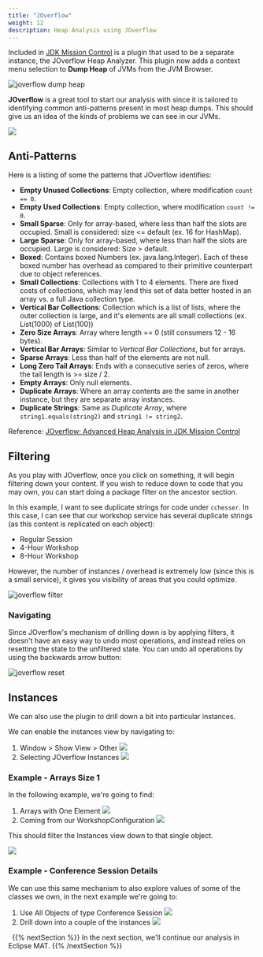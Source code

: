 ```yaml
---
title: "JOverflow"
weight: 12
description: Heap Analysis using JOverflow
---
```


Included in [JDK Mission Control](https://www.oracle.com/java/technologies/jdk-mission-control.html) is a plugin that used to be a separate instance, the JOverflow Heap Analyzer. This plugin now adds a context menu selection to __Dump Heap__ of JVMs from the JVM Browser.

![joverflow dump heap](/joverflow/dump_heap.png)

**JOverflow** is a great tool to start our analysis with since it is tailored to identifying common anti-patterns present in most heap dumps. This should give us an idea of the kinds of problems we can see in our JVMs.

![](/joverflow/main_page.png)

## Anti-Patterns

Here is a listing of some the patterns that JOverflow identifies:

* __Empty Unused Collections__: Empty collection, where modification `count == 0`.
* __Empty Used Collections__: Empty collection, where modification `count != 0`.
* __Small Sparse__: Only for array-based, where less than half the slots are occupied. 
Small is considered: size <= default (ex. 16 for HashMap).
* __Large Sparse__: Only for array-based, where less than half the slots are occupied. 
Large is considered: Size > default.
* __Boxed__: Contains boxed Numbers (ex. java.lang.Integer). Each of these boxed
number has overhead as compared to their primitive counterpart due to object references.
* __Small Collections__: Collections with 1 to 4 elements. There are fixed costs of collections, which may lend this
set of data better hosted in an array vs. a full Java collection type.
* __Vertical Bar Collections__: Collection which is a list of lists, where the outer collection
is large, and it's elements are all small collections (ex. List(1000) of List(100))
* __Zero Size Arrays__: Array where length == 0 (still consumers 12 - 16 bytes).
* __Vertical Bar Arrays__: Similar to _Vertical Bar Collections_, but for arrays.
* __Sparse Arrays__: Less than half of the elements are not null.
* __Long Zero Tail Arrays__: Ends with a consecutive series of zeros, where the tail length is >= size / 2.
* __Empty Arrays__: Only null elements.
* __Duplicate Arrays__: Where an array contents are the same in another instance, but they are separate array instances.
* __Duplicate Strings__: Same as _Duplicate Array_, where `string1.equals(string2)` and `string1 != string2`.

Reference: [JOverflow: Advanced Heap Analysis in JDK Mission Control](https://www.youtube.com/watch?v=b-mv9iWY8kw)

## Filtering

As you play with JOverflow, once you click on something, it will begin filtering down your content. If you wish to reduce down to code that you may own, you can start doing a package filter on the ancestor section. 

In this example, I want to see duplicate strings for code under `cchesser`. In this case, I can see that our workshop service has several duplicate
strings (as this content is replicated on each object):
* Regular Session
* 4-Hour Workshop
* 8-Hour Workshop

However, the number of instances / overhead is extremely low (since this is a small service), it gives you visibility of areas that you could optimize.

![joverflow filter](/joverflow/duplicate_strings.png)

### Navigating

Since JOverflow's mechanism of drilling down is by applying filters, it doesn't have an easy way to undo most operations, and instead relies on resetting the state to the unfiltered state. You can undo all operations by using the backwards arrow button:

![joverflow reset](/joverflow/reset.png)

## Instances

We can also use the plugin to drill down a bit into particular instances. 

We can enable the instances view by navigating to:

1. Window > Show View > Other 
![](/joverflow/window_showview_other.png)
2. Selecting JOverflow Instances
![](/joverflow/show_instances.png)


### Example - Arrays Size 1

In the following example, we're going to find:

1. Arrays with One Element
![](/joverflow/arrays_one_element.png)
2. Coming from our WorkshopConfiguration
![](/joverflow/referrer_workshop_configuration.png)

This should filter the Instances view down to that single object.

![](/joverflow/config_instance.png)

### Example - Conference Session Details

We can use this same mechanism to also explore values of some of the classes we own, in the next example we're going to:

1. Use All Objects of type Conference Session
![](/joverflow/conference_sessions.png)
2. Drill down into a couple of the instances
![](/joverflow/conference_session_instances.png)

&nbsp;
{{% nextSection %}}
In the next section, we'll continue our analysis in Eclipse MAT.
{{% /nextSection %}}